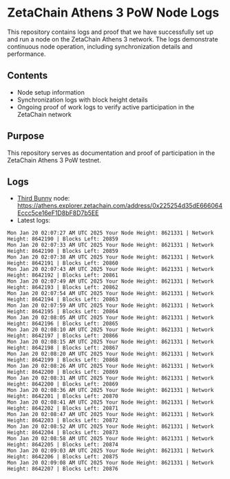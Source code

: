 # ZetaChain Athens 3 PoW Node Logs
This repository contains logs and proof that we have successfully set up and run a node on the ZetaChain Athens 3 network. The logs demonstrate continuous node operation, including synchronization details and performance.

## Contents
- Node setup information
- Synchronization logs with block height details
- Ongoing proof of work logs to verify active participation in the ZetaChain network

## Purpose
This repository serves as documentation and proof of participation in the ZetaChain Athens 3 PoW testnet.

## Logs

- [Third Bunny](https://thirdbunny.xyz/) node: https://athens.explorer.zetachain.com/address/0x225254d35dE666064Eccc5ce16eF1D8bF8D7b5EE
- Latest logs:
```
Mon Jan 20 02:07:27 AM UTC 2025 Your Node Height: 8621331 | Network Height: 8642190 | Blocks Left: 20859
Mon Jan 20 02:07:33 AM UTC 2025 Your Node Height: 8621331 | Network Height: 8642190 | Blocks Left: 20859
Mon Jan 20 02:07:38 AM UTC 2025 Your Node Height: 8621331 | Network Height: 8642191 | Blocks Left: 20860
Mon Jan 20 02:07:43 AM UTC 2025 Your Node Height: 8621331 | Network Height: 8642192 | Blocks Left: 20861
Mon Jan 20 02:07:49 AM UTC 2025 Your Node Height: 8621331 | Network Height: 8642193 | Blocks Left: 20862
Mon Jan 20 02:07:54 AM UTC 2025 Your Node Height: 8621331 | Network Height: 8642194 | Blocks Left: 20863
Mon Jan 20 02:07:59 AM UTC 2025 Your Node Height: 8621331 | Network Height: 8642195 | Blocks Left: 20864
Mon Jan 20 02:08:05 AM UTC 2025 Your Node Height: 8621331 | Network Height: 8642196 | Blocks Left: 20865
Mon Jan 20 02:08:10 AM UTC 2025 Your Node Height: 8621331 | Network Height: 8642197 | Blocks Left: 20866
Mon Jan 20 02:08:15 AM UTC 2025 Your Node Height: 8621331 | Network Height: 8642198 | Blocks Left: 20867
Mon Jan 20 02:08:20 AM UTC 2025 Your Node Height: 8621331 | Network Height: 8642199 | Blocks Left: 20868
Mon Jan 20 02:08:26 AM UTC 2025 Your Node Height: 8621331 | Network Height: 8642200 | Blocks Left: 20869
Mon Jan 20 02:08:31 AM UTC 2025 Your Node Height: 8621331 | Network Height: 8642200 | Blocks Left: 20869
Mon Jan 20 02:08:36 AM UTC 2025 Your Node Height: 8621331 | Network Height: 8642201 | Blocks Left: 20870
Mon Jan 20 02:08:41 AM UTC 2025 Your Node Height: 8621331 | Network Height: 8642202 | Blocks Left: 20871
Mon Jan 20 02:08:47 AM UTC 2025 Your Node Height: 8621331 | Network Height: 8642203 | Blocks Left: 20872
Mon Jan 20 02:08:52 AM UTC 2025 Your Node Height: 8621331 | Network Height: 8642204 | Blocks Left: 20873
Mon Jan 20 02:08:58 AM UTC 2025 Your Node Height: 8621331 | Network Height: 8642205 | Blocks Left: 20874
Mon Jan 20 02:09:03 AM UTC 2025 Your Node Height: 8621331 | Network Height: 8642206 | Blocks Left: 20875
Mon Jan 20 02:09:08 AM UTC 2025 Your Node Height: 8621331 | Network Height: 8642207 | Blocks Left: 20876
```
